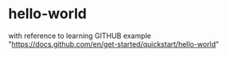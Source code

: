 # hello-world
with reference to learning GITHUB example "https://docs.github.com/en/get-started/quickstart/hello-world"
